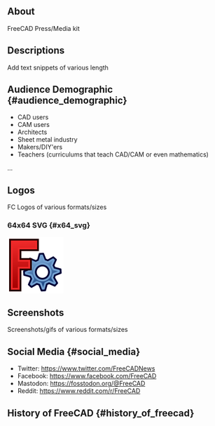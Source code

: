 ## About

FreeCAD Press/Media kit

## Descriptions

Add text snippets of various length

## Audience Demographic {#audience_demographic}

-   CAD users
-   CAM users
-   Architects
-   Sheet metal industry
-   Makers/DIY\'ers
-   Teachers (curriculums that teach CAD/CAM or even mathematics)

\...

## Logos

FC Logos of various formats/sizes

### 64x64 SVG {#x64_svg}

![](images/Freecad.svg )

## Screenshots

Screenshots/gifs of various formats/sizes

## Social Media {#social_media}

-   Twitter: <https://www.twitter.com/FreeCADNews>
-   Facebook: <https://www.facebook.com/FreeCAD>
-   Mastodon: <https://fosstodon.org/@FreeCAD>
-   Reddit: <https://www.reddit.com/r/FreeCAD>

## History of FreeCAD {#history_of_freecad}
